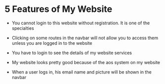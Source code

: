 #  5 Features of My Website 

* You cannot login to this website without registration. It is one of the specialties

* Clicking on some routes in the navbar will not allow you to access them unless you are logged in to the website

* You have to login to see the details of my website services

* My website looks pretty good because of the aos system on my website

* When a user logs in, his email name and picture will be shown in the navbar

